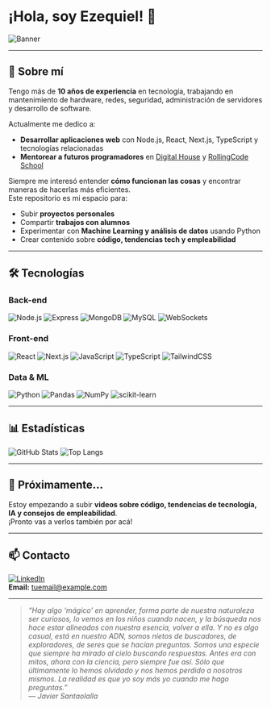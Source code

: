 # ¡Hola, soy Ezequiel! 👋

![Banner](https://raw.githubusercontent.com/Svarium/Svarium/main/Ezequiel-Muñoz-Fullstack-Node.png)

---

## 🙋 Sobre mí

Tengo más de **10 años de experiencia** en tecnología, trabajando en mantenimiento de hardware, redes, seguridad, administración de servidores y desarrollo de software.  

Actualmente me dedico a:  
- **Desarrollar aplicaciones web** con Node.js, React, Next.js, TypeScript y tecnologías relacionadas  
- **Mentorear a futuros programadores** en [Digital House](https://www.digitalhouse.com/) y [RollingCode School](https://rollingcodeschool.com/)  

Siempre me interesó entender **cómo funcionan las cosas** y encontrar maneras de hacerlas más eficientes.  
Este repositorio es mi espacio para:  
- Subir **proyectos personales**  
- Compartir **trabajos con alumnos**  
- Experimentar con **Machine Learning y análisis de datos** usando Python  
- Crear contenido sobre **código, tendencias tech y empleabilidad**

---

## 🛠️ Tecnologías

### Back-end
![Node.js](https://img.shields.io/badge/Node.js-43853D?style=for-the-badge&logo=node.js&logoColor=white)
![Express](https://img.shields.io/badge/Express.js-404D59?style=for-the-badge)
![MongoDB](https://img.shields.io/badge/MongoDB-4EA94B?style=for-the-badge&logo=mongodb&logoColor=white)
![MySQL](https://img.shields.io/badge/MySQL-005C84?style=for-the-badge&logo=mysql&logoColor=white)
![WebSockets](https://img.shields.io/badge/WebSockets-000000?style=for-the-badge&logo=socket.io&logoColor=white)

### Front-end
![React](https://img.shields.io/badge/React-20232A?style=for-the-badge&logo=react&logoColor=61DAFB)
![Next.js](https://img.shields.io/badge/Next.js-000000?style=for-the-badge&logo=next.js&logoColor=white)
![JavaScript](https://img.shields.io/badge/JavaScript-F7DF1E?style=for-the-badge&logo=javascript&logoColor=black)
![TypeScript](https://img.shields.io/badge/TypeScript-3178C6?style=for-the-badge&logo=typescript&logoColor=white)
![TailwindCSS](https://img.shields.io/badge/Tailwind_CSS-38B2AC?style=for-the-badge&logo=tailwind-css&logoColor=white)

### Data & ML
![Python](https://img.shields.io/badge/Python-3776AB?style=for-the-badge&logo=python&logoColor=white)
![Pandas](https://img.shields.io/badge/Pandas-150458?style=for-the-badge&logo=pandas&logoColor=white)
![NumPy](https://img.shields.io/badge/NumPy-013243?style=for-the-badge&logo=numpy&logoColor=white)
![scikit-learn](https://img.shields.io/badge/scikit--learn-F7931E?style=for-the-badge&logo=scikit-learn&logoColor=white)

---

## 📊 Estadísticas

![GitHub Stats](https://github-readme-stats.vercel.app/api?username=Svarium&show_icons=true&theme=tokyonight)
![Top Langs](https://github-readme-stats.vercel.app/api/top-langs/?username=Svarium&layout=compact&theme=tokyonight)

---

## 🎥 Próximamente...

Estoy empezando a subir **videos sobre código, tendencias de tecnología, IA y consejos de empleabilidad**.  
¡Pronto vas a verlos también por acá!  

---

## 📫 Contacto

[![LinkedIn](https://img.shields.io/badge/LinkedIn-Perfil-blue?logo=linkedin)](https://www.linkedin.com/in/tu-perfil/)  
**Email:** tuemail@example.com  

---

> *“Hay algo ‘mágico’ en aprender, forma parte de nuestra naturaleza ser curiosos, lo vemos en los niños cuando nacen, y la búsqueda nos hace estar alineados con nuestra esencia, volver a ella. Y no es algo casual, está en nuestro ADN, somos nietos de buscadores, de exploradores, de seres que se hacían preguntas. Somos una especie que siempre ha mirado al cielo buscando respuestas. Antes era con mitos, ahora con la ciencia, pero siempre fue así. Sólo que últimamente lo hemos olvidado y nos hemos perdido a nosotros mismos. La realidad es que yo soy más yo cuando me hago preguntas.”*  
— *Javier Santaolalla*
